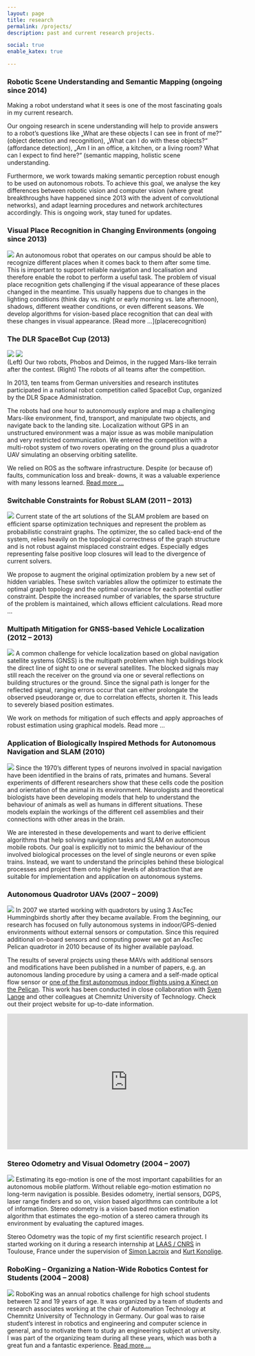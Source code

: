 ```yaml
---
layout: page
title: research
permalink: /projects/
description: past and current research projects.

social: true
enable_katex: true

---
```



### Robotic Scene Understanding and Semantic Mapping (ongoing since 2014)
Making a robot understand what it sees is one of the most fascinating goals in my current research.

Our ongoing research in scene understanding will help to provide answers to a robot’s questions like „What are these objects I can see in front of me?“ (object detection and recognition), „What can I do with these objects?“ (affordance detection), „Am I in an office, a kitchen, or a living room? What can I expect to find here?“ (semantic mapping, holistic scene understanding.

Furthermore, we work towards making semantic perception robust enough to be used on autonomous robots. To achieve this goal, we analyse the key differences between robotic vision and computer vision (where great breakthroughs have happened since 2013 with the advent of convolutional networks), and adapt learning procedures and network architectures accordingly. This is ongoing work, stay tuned for updates.


### Visual Place Recognition in Changing Environments (ongoing since 2013)
<img class="col one" src="/assets/img/projects/placeRec.png"/>
An autonomous robot that operates on our campus should be able to recognize different places when it comes back to them after some time. This is important to support reliable navigation and localisation and therefore enable the robot to perform a useful task. The problem of visual place recognition gets challenging if the visual appearance of these places changed in the meantime. This usually happens due to changes in the lighting conditions (think day vs. night or early morning vs. late afternoon), shadows, different weather conditions, or even different seasons. We develop algorithms for vision-based place recognition that can deal with these changes in visual appearance. [Read more …](placerecognition)


### The DLR SpaceBot Cup (2013)
<div class="col">
<img class="col one" src="/assets/img/projects/spacebot/robot.png"/>
<img class="col two" src="/assets/img/projects/spacebot/alle_Roboter.png"/>
</div>
<div class="col three caption">
      (Left) Our two robots, Phobos and Deimos, in the rugged Mars-like terrain after the contest. (Right) The robots of all teams after the competition.
</div>


In 2013, ten teams from German universities and research institutes participated in a national robot competition called SpaceBot Cup, organized by the DLR Space Administration.

The robots had one hour to autonomously explore and map a challenging Mars-like environment, find, transport, and manipulate two objects, and navigate back to the landing site. Localization without GPS in an unstructured environment was a major issue as was mobile manipulation and very restricted communication. We entered the competition with a multi-robot system of two rovers operating on the ground plus a quadrotor UAV simulating an observing orbiting satellite.

We relied on ROS as the software infrastructure. Despite (or because of) faults, communication loss and break- downs, it was a valuable experience with many lessons learned. [Read more …](spacebotcup)



### Switchable Constraints for Robust SLAM (2011 – 2013)
<img class="col one" src="/assets/img/projects/manhattan.png"/>
Current state of the art solutions of the SLAM problem are based on efﬁcient sparse optimization techniques and represent the problem as probabilistic constraint graphs. The optimizer, the so called back-end of the system, relies heavily on the topological correctness of the graph structure and is not robust against misplaced constraint edges. Especially edges representing false positive loop closures will lead to the divergence of current solvers.

We propose to augment the original optimization problem by a new set of hidden variables. These switch variables allow the optimizer to estimate the optimal graph topology and the optimal covariance for each potential outlier constraint. Despite the increased number of variables, the sparse structure of the problem is maintained, which allows efficient calculations. Read more …


### Multipath Mitigation for GNSS-based Vehicle Localization (2012 – 2013)
<img class="col one" src="/assets/img/projects/3Sats.png"/>
A common challenge for vehicle localization based on global navigation satellite systems (GNSS) is the multipath problem when high buildings block the direct line of sight to one or several satellites. The blocked signals may still reach the receiver on the ground via one or several reflections on building structures or the ground. Since the signal path is longer for the reflected signal, ranging errors occur that can either prolongate the observed pseudorange or, due to correlation effects, shorten it. This leads to severely biased position estimates.

We work on methods for mitigation of such effects and apply approaches of robust estimation using graphical models.  Read more …

### Application of Biologically Inspired Methods for Autonomous Navigation and SLAM (2010)

<img class="col one pad10" src="/assets/img/projects/poseCellNetwork.png"/>
Since the 1970’s different types of neurons involved in spacial navigation have been identified in the brains of rats, primates and humans. Several experiments of different researchers show that these cells code the position and orientation of the animal in its environment.
Neurologists and theoretical biologists have been developing models that help to understand the behaviour of animals as well as humans in different situations. These models explain the workings of the different cell assemblies and their connections with other areas in the brain.

We are interested in these developements and want to derive efficient algorithms that help solving navigation tasks and SLAM on autonomous mobile robots. Our goal is explicitly not to mimic the behaviour of the involved biological processes on the level of single neurons or even spike trains. Instead, we want to understand the principles behind these biological processes and project them onto higher levels of abstraction that are suitable for implementation and application on autonomous systems.



### Autonomous Quadrotor UAVs (2007 – 2009)
<img class="col one pad10" src="/assets/img/projects/pelican.png"/>
In 2007 we started working with quadrotors by using 3 AscTec Hummingbirds shortly after they became available. From the beginning, our research has focused on fully autonomous systems in indoor/GPS-denied environments without external sensors or computation. Since this required additional on-board sensors and computing power we got an AscTec Pelican quadrotor in 2010 because of its higher available payload.

The results of several projects using these MAVs with additional sensors and modifications have been published in a number of papers, e.g. an autonomous landing procedure by using a camera and a self-made optical flow sensor or [one of the first autonomous indoor flights using a Kinect on the Pelican](https://youtu.be/kmMzc2-ray0). This work has been conducted in close collaboration with [Sven Lange](https://www.tu-chemnitz.de/etit/proaut/en/team/svenLange.html) and other colleagues at Chemnitz University of Technology. Check out their project website for up-to-date information.

<center><iframe width="560" height="315" src="https://www.youtube.com/embed/kmMzc2-ray0" frameborder="0" allow="autoplay; encrypted-media" allowfullscreen></iframe></center>


### Stereo Odometry and Visual Odometry (2004 – 2007)
<img class="col one pad10" src="/assets/img/projects/pointMatching.png"/>
Estimating its ego-motion is one of the most important capabilities for an autonomous mobile platform. Without reliable ego-motion estimation no long-term navigation is possible. Besides odometry, inertial sensors, DGPS, laser range finders and so on, vision based algorithms can contribute a lot of information. Stereo odometry is a vision based motion estimation algorithm that estimates the ego-motion of a stereo camera through its environment by evaluating the captured images.

Stereo Odometry was the topic of my first scientific research project. I started working on it during a research internship at [LAAS / CNRS](http://www.laas.fr) in Toulouse, France under the supervision of [Simon Lacroix](https://scholar.google.com.au/citations?user=7cgLDwUAAAAJ&hl=en&oi=ao) and [Kurt Konolige](https://scholar.google.com.au/citations?user=hczHVxEAAAAJ&hl=en).


### RoboKing – Organizing a Nation-Wide Robotics Contest for Students (2004 – 2008)
[<img class="col one pad10" src="/assets/img/projects/roboking.png"/>](roboking)
RoboKing was an annual robotics challenge for high school students between 12 and 19 years of age. It was organized by a team of students and research associates working at the chair of Automation Technology at Chemnitz University of Technology in Germany. Our goal was to raise student’s interest in robotics and engineering and computer science in general, and to motivate them to study an engineering subject at university. I was part of the organizing team during all these years, which was both a great fun and a fantastic experience. [Read more …](roboking)

<!--
**A bit of Text**

Some maths:

$$
\begin{align*}
  & \phi(x,y) = \phi \left(\sum_{i=1}^n x_ie_i, \sum_{j=1}^n y_je_j \right)
  = \sum_{i=1}^n \sum_{j=1}^n x_i y_j \phi(e_i, e_j) = \\
  & (x_1, \ldots, x_n) \left( \begin{array}{ccc}
      \phi(e_1, e_1) & \cdots & \phi(e_1, e_n) \\
      \vdots & \ddots & \vdots \\
      \phi(e_n, e_1) & \cdots & \phi(e_n, e_n)
    \end{array} \right)
  \left( \begin{array}{c}
      y_1 \\
      \vdots \\
      y_n
    \end{array} \right)
\end{align*}
$$

Some Code:


{% highlight python %}
def test(a=1):
  # Example can be run directly in your JavaScript console
  import numpy as np
  for i in range(5):
    a=[x.strip('.') for x in b{i}]
{% endhighlight %}

~~~py
def test(a=1):
  # Example can be run directly in your JavaScript console
  import numpy as np
  for i in range(5):
    a=[x.strip('.') for x in b{i}]

~~~


<div class="img_row">
    <img class="col one" src="/assets/img/12.jpg" alt="" title="example image"/>
    <img class="col one" src="/assets/img/12.jpg" alt="" title="example image"/>
    <img class="col one" src="/assets/img/12.jpg" alt="" title="example image"/>
</div>


<div class="col three caption">
    Caption photos easily. On the left, a road goes through a tunnel. Middle, leaves artistically fall in a hipster photoshoot. Right, in another hipster photoshoot, a lumberjack grasps a handful of pine needles.
</div>
<div class="img_row">
    <img class="col three" src="{{ site.baseurl }}/assets/img/5.jpg" alt="" title="example image"/>
</div>


![image](/assets/img/12.jpg){:width='33%'}
<div class="col three caption">
    This image can also have a caption. It's like magic.
</div>

-->
<!--

{% for project in site.projects %}

{% if project.redirect %}
<div class="project">
    <div class="thumbnail">
        <a href="{{ project.redirect }}" target="_blank">
        {% if project.img %}
        <img class="thumbnail" src="{{ project.img | prepend: site.baseurl | prepend: site.url }}"/>
        {% else %}
        <div class="thumbnail blankbox"></div>
        {% endif %}    
        <span>
            <h1>{{ project.title }}</h1>
            <br/>
            <p>{{ project.description }}</p>
        </span>
        </a>
    </div>
</div>
{% else %}

<div class="project ">
    <div class="thumbnail">
        <a href="{{ project.url | prepend: site.baseurl | prepend: site.url }}">
        {% if project.img %}
        <img class="thumbnail" src="{{ project.img | prepend: site.baseurl | prepend: site.url }}"/>
        {% else %}
        <div class="thumbnail blankbox"></div>
        {% endif %}    
        <span>
            <h1>{{ project.title }}</h1>
            <br/>
            <p>{{ project.description }}</p>
        </span>
        </a>
    </div>
</div>

{% endif %}

{% endfor %} -->
